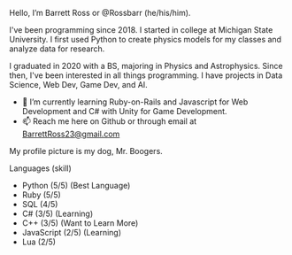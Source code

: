 Hello, I’m Barrett Ross or @Rossbarr (he/his/him).

I've been programming since 2018. I started in college at Michigan State University. I first used Python to create physics models for my classes and analyze data for research. 

I graduated in 2020 with a BS, majoring in Physics and Astrophysics. Since then, I've been interested in all things programming. I have projects in Data Science, Web Dev, Game Dev, and AI.

- 🌱 I’m currently learning Ruby-on-Rails and Javascript for Web Development and C# with Unity for Game Development.
- 📫 Reach me here on Github or through email at BarrettRoss23@gmail.com

My profile picture is my dog, Mr. Boogers.

Languages (skill)
- Python      (5/5) (Best Language)
- Ruby        (5/5)
- SQL         (4/5)
- C#          (3/5) (Learning)
- C++         (3/5) (Want to Learn More)
- JavaScript  (2/5) (Learning)
- Lua         (2/5)
